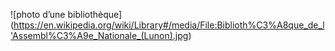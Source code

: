![photo d’une bibliothèque] (https://en.wikipedia.org/wiki/Library#/media/File:Biblioth%C3%A8que_de_l'Assembl%C3%A9e_Nationale_(Lunon).jpg)
